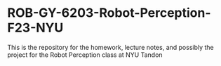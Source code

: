 # ROB-GY-6203-Robot-Perception-F23-NYU
This is the repository for the homework, lecture notes, and possibly the project for the Robot Perception class at NYU Tandon
